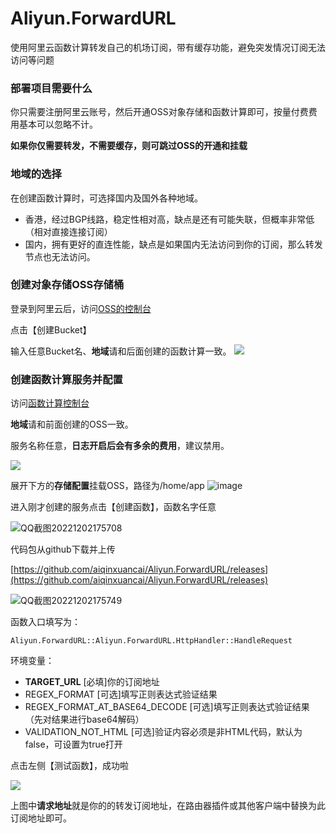 # Aliyun.ForwardURL

使用阿里云函数计算转发自己的机场订阅，带有缓存功能，避免突发情况订阅无法访问等问题

### 部署项目需要什么

你只需要注册阿里云账号，然后开通OSS对象存储和函数计算即可，按量付费费用基本可以忽略不计。

**如果你仅需要转发，不需要缓存，则可跳过OSS的开通和挂载**

### 地域的选择

在创建函数计算时，可选择国内及国外各种地域。
* 香港，经过BGP线路，稳定性相对高，缺点是还有可能失联，但概率非常低（相对直接连接订阅）
* 国内，拥有更好的直连性能，缺点是如果国内无法访问到你的订阅，那么转发节点也无法访问。

### 创建对象存储OSS存储桶

登录到阿里云后，访问[OSS的控制台](https://oss.console.aliyun.com/bucket)

点击【创建Bucket】

输入任意Bucket名、**地域**请和后面创建的函数计算一致。
![](https://pic1.zhimg.com/80/v2-6a1ee5e18a1a1d18c5f97a1754491324_720w.png)

### 创建函数计算服务并配置

访问[函数计算控制台]([https://oss.console.aliyun.com/bucket](https://fcnext.console.aliyun.com/cn-shanghai/services))

**地域**请和前面创建的OSS一致。

服务名称任意，**日志开启后会有多余的费用**，建议禁用。

![](https://pica.zhimg.com/80/v2-305618b73863c82e760f06eacd233a29_720w.png)

展开下方的**存储配置**挂载OSS，路径为/home/app
![image](https://user-images.githubusercontent.com/4475018/205268634-c0b15df2-4ad0-4c27-af6f-541d211a50b2.png)

进入刚才创建的服务点击【创建函数】，函数名字任意

![QQ截图20221202175708](https://user-images.githubusercontent.com/4475018/205267449-3df690da-1b41-4c06-8eec-b1a1ab66fa39.png)

代码包从github下载并上传

[https://github.com/aiqinxuancai/Aliyun.ForwardURL/releases](https://github.com/aiqinxuancai/Aliyun.ForwardURL/releases)

![QQ截图20221202175749](https://user-images.githubusercontent.com/4475018/205267463-93d19bfd-7fc5-4ff5-ac14-377ae2100158.png)

函数入口填写为：

```
Aliyun.ForwardURL::Aliyun.ForwardURL.HttpHandler::HandleRequest
```

环境变量：
    
* **TARGET_URL** [必填]你的订阅地址
* REGEX_FORMAT [可选]填写正则表达式验证结果
* REGEX_FORMAT_AT_BASE64_DECODE [可选]填写正则表达式验证结果（先对结果进行base64解码）
* VALIDATION_NOT_HTML [可选]验证内容必须是非HTML代码，默认为false，可设置为true打开

点击左侧【测试函数】，成功啦

![](https://pic2.zhimg.com/80/v2-a03960f98b3db988ac6cb6d100664bd1_720w.png)

上图中**请求地址**就是你的的转发订阅地址，在路由器插件或其他客户端中替换为此订阅地址即可。
